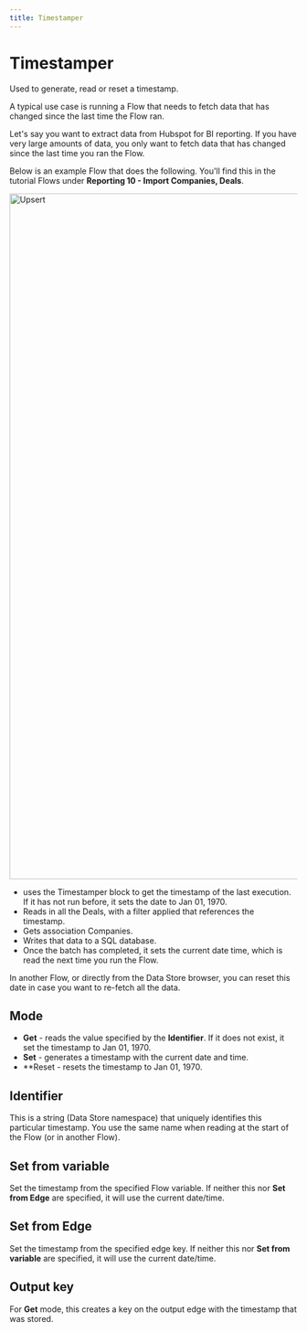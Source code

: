 ```yaml
---
title: Timestamper
---
```


# Timestamper

Used to generate, read or reset a timestamp. 

A typical use case is running a Flow that needs to fetch data that has changed since the last time the Flow ran.

Let's say you want to extract data from Hubspot for BI reporting. 
If you have very large amounts of data, you only want to fetch data that has 
changed since the last time you ran the Flow.

Below is an example Flow that does the following. You'll find this in the tutorial 
Flows under **Reporting 10 - Import Companies, Deals**.

<img src="/img/flows/blocks/store-utility/timestamper.png" alt="Upsert" width="1200" />

- uses the Timestamper block to get the timestamp of the last execution. If it has not run before, it sets the date to Jan 01, 1970.
- Reads in all the Deals, with a filter applied that references the timestamp.
- Gets association Companies.
- Writes that data to a SQL database.
- Once the batch has completed, it sets the current date time, which is read the next time you run the Flow.

In another Flow, or directly from the Data Store browser, you can reset this date in case 
you want to re-fetch all the data.

## Mode

- **Get** - reads the value specified by the **Identifier**. If it does not exist, it set the timestamp to Jan 01, 1970.
- **Set** - generates a timestamp with the current date and time.
- **Reset - resets the timestamp to Jan 01, 1970.

## Identifier
This is a string (Data Store namespace) that uniquely identifies this particular timestamp. 
You use the same name when reading at the start of the Flow (or in another Flow).

## Set from variable
Set the timestamp from the specified Flow variable. If neither this nor **Set from Edge** are specified, it will use the current date/time.

## Set from Edge
Set the timestamp from the specified edge key. If neither this nor **Set from variable** are specified, it will use the current date/time.

## Output key
For **Get** mode, this creates a key on the output edge with the timestamp that was stored.


